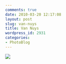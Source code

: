 ```yaml
---
comments: true
date: 2010-03-20 12:17:08
layout: post
slug: van-nuys
title: Van Nuys
wordpress_id: 2931
categories:
- PhotoBlog
---
```


![](http://ryanfitzer.com/main/wp-content/uploads/2010/03/2010-03-19-at-16-50-05-1.jpg)
